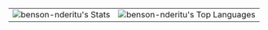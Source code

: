 <table>
  <tr>
    <td>
      <img src="https://github-readme-stats.vercel.app/api?username=benson-nderitu&theme=vue&show_icons=true&hide_border=true&count_private=true" alt="benson-nderitu's Stats" />
    </td>
    <td>
      <img src="https://github-readme-stats.vercel.app/api/top-langs/?username=benson-nderitu&theme=vue&show_icons=true&hide_border=false&layout=compact" alt="benson-nderitu's Top Languages" />
    </td>
  </tr>
</table>

